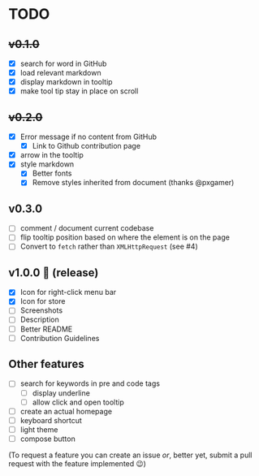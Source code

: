 # TODO

## ~~v0.1.0~~
- [x] search for word in GitHub
- [x] load relevant markdown
- [x] display markdown in tooltip
- [x] make tool tip stay in place on scroll

## ~~v0.2.0~~

- [x] Error message if no content from GitHub
  - [x] Link to Github contribution page
- [x] arrow in the tooltip
- [x] style markdown
  - [x] Better fonts
  - [x] Remove styles inherited from document (thanks @pxgamer)

## v0.3.0

- [ ] comment / document current codebase
- [ ] flip tooltip position based on where the element is on the page
- [ ] Convert to `fetch` rather than `XMLHttpRequest` (see #4)

## v1.0.0 :raised_hands: (release)
- [x] Icon for right-click menu bar
- [x] Icon for store
- [ ] Screenshots
- [ ] Description
- [ ] Better README
- [ ] Contribution Guidelines

## Other features
- [ ] search for keywords in pre and code tags
    - [ ] display underline
    - [ ] allow click and open tooltip
- [ ] create an actual homepage
- [ ] keyboard shortcut
- [ ] light theme
- [ ] compose button

(To request a feature you can create an issue *or*, better yet, submit a pull request with the feature implemented :wink:)
